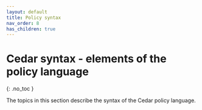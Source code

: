 ```yaml
---
layout: default
title: Policy syntax
nav_order: 8
has_children: true
---
```



# Cedar syntax \- elements of the policy language<a name="syntax"></a>
{: .no_toc }

The topics in this section describe the syntax of the Cedar policy language\.
